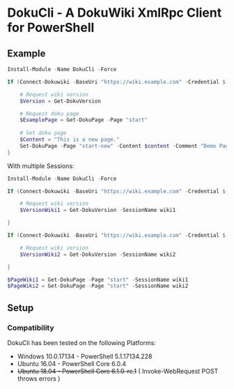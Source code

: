 # DokuCli - A DokuWiki XmlRpc Client for PowerShell


## Example

```powershell
Install-Module -Name DokuCli -Force

If (Connect-Dokuwiki -BaseUri "https://wiki.example.com" -Credential $(Get-Credential)) {

    # Request wiki version
    $Version = Get-DokuVersion

    # Request doku page
    $ExamplePage = Get-DokuPage -Page "start"
    
    # Set doku page
    $Content = "This is a new page."
    Set-DokuPage -Page "start-new" -Content $content -Comment "Demo Page Update"
}
```

With multiple Sessions:

```powershell
Install-Module -Name DokuCli -Force

If (Connect-Dokuwiki -BaseUri "https://wiki.example.com" -Credential $(Get-Credential) -SessionName wiki1) {

    # Request wiki version
    $VersionWiki1 = Get-DokuVersion -SessionName wiki1

}

If (Connect-Dokuwiki -BaseUri "https://wiki.example.com" -Credential $(Get-Credential) -SessionName wiki2) {

    # Request wiki version
    $VersionWiki2 = Get-DokuVersion -SessionName wiki2

}

$PageWiki1 = Get-DokuPage -Page "start" -SessionName wiki1
$PageWiki2 = Get-DokuPage -Page "start" -SessionName wiki2

```


## Setup

### Compatibility

DokuCli has been tested on the following Platforms:
  - Windows 10.0.17134 - PowerShell 5.1.17134.228
  - Ubuntu 16.04 - PowerShell Core 6.0.4
  - ~~Ubuntu 18.04 - PowerShell Core 6.1.0-rc.1~~ ( Invoke-WebRequest POST throws errors )